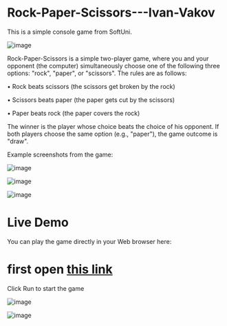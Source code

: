 # Rock-Paper-Scissors---Ivan-Vakov
This is a simple console game from SoftUni.

![image](https://user-images.githubusercontent.com/119103300/221419493-a3a32110-bca3-4c92-b628-d09f407859d7.png)

Rock-Paper-Scissors is a simple two-player game, where you and your opponent (the computer) simultaneously choose one of the following three options: "rock", "paper", or "scissors". The rules are as follows:

•	Rock beats scissors (the scissors get broken by the rock)

•	Scissors beats paper (the paper gets cut by the scissors)

•	Paper beats rock (the paper covers the rock)

The winner is the player whose choice beats the choice of his opponent. If both players choose the same option (e.g., "paper"), the game outcome is "draw".

Example screenshots from the game:

![image](https://user-images.githubusercontent.com/119103300/232312821-bd39e2b2-c896-44bb-a93c-a9189fb52f28.png)

![image](https://user-images.githubusercontent.com/119103300/232312848-e2dbfaf8-92c8-4cef-b7bd-975fc9c4cc7a.png)

![image](https://user-images.githubusercontent.com/119103300/232312872-93e2c3ec-be70-4a90-9534-f77ef5cbac25.png)

# Live Demo

You can play the game directly in your Web browser here:

# first open <a href="https://replit.com/@Ivakov/Rock-Paper-Scissors#main.py">this link<a/>
  
 Click Run to start the game
 
 ![image](https://user-images.githubusercontent.com/119103300/232313077-b10b82d5-6fc1-42d0-810b-b3304d4357a3.png)
  
 ![image](https://user-images.githubusercontent.com/119103300/232313114-d717ad9e-b9d9-4ec4-abae-6da23e6f0f67.png)






